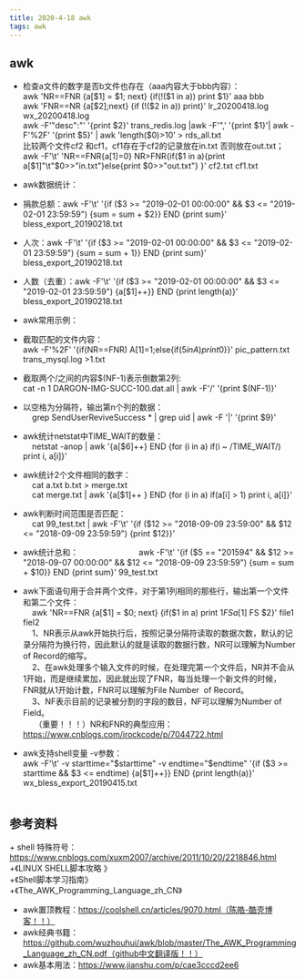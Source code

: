 ```yaml
---
title: 2020-4-18 awk 
tags: awk
---
```


## awk     
+ 检查a文件的数字是否b文件也存在（aaa内容大于bbb内容）：     
awk 'NR==FNR {a[$1] = $1; next} {if(!($1 in a)) print $1}' aaa bbb        
awk 'FNR==NR {a[$2];next} {if (!($2 in a)) print}' lr_20200418.log wx_20200418.log   
awk -F'\"desc\":\"' '{print $2}' trans_redis.log |awk -F'",' '{print $1}'| awk -F'%2F' '{print $5}' | awk 'length($0)>10' > rds_all.txt      
比较两个文件cf2 和cf1，cf1存在于cf2的记录放在in.txt   否则放在out.txt；     
awk -F'\t' 'NR==FNR{a[$1]=$0} NR>FNR{if($1 in a){print a[$1]"\t"$0>>"in.txt"}else{print $0>>"out.txt"} }' cf2.txt cf1.txt      

    
+ awk数据统计：     
+ 捐款总额：awk -F'\t' '{if ($3 >= "2019-02-01 00:00:00" && $3 <= "2019-02-01 23:59:59") {sum = sum + $2}} END {print sum}' bless_export_20190218.txt         
+ 人次：awk -F'\t' '{if ($3 >= "2019-02-01 00:00:00" && $3 <= "2019-02-01 23:59:59") {sum = sum + 1}} END {print sum}' bless_export_20190218.txt            
+ 人数（去重）：awk -F'\t' '{if ($3 >= "2019-02-01 00:00:00" && $3 <= "2019-02-01 23:59:59") {a[$1]++}} END {print length(a)}' bless_export_20190218.txt            

+ awk常用示例：         
+ 截取匹配的文件内容：     
    awk -F'%2F' '{if(NR==FNR) A[$1]=$1;else{if($5 in A) print$0}}' pic_pattern.txt trans_mysql.log >1.txt        
+ 截取两个/之间的内容$(NF-1)表示倒数第2列:       
	cat -n 1 DARGON-IMG-SUCC-100.dat.all  | awk -F'/' '{print $(NF-1)}'         
+ 以空格为分隔符，输出第n个列的数据：           
    grep SendUserReviveSuccess * | grep uid | awk -F '|' '{print $9}'                 
+ awk统计netstat中TIME_WAIT的数量：                
    netstat -anop | awk '{a[$6]++} END {for (i in a) if(i ~ /TIME_WAIT/) print i, a[i]}'               
+ awk统计2个文件相同的数字：               
    cat a.txt b.txt > merge.txt            
    cat merge.txt | awk '{a[$1]++ } END {for (i in a) if(a[i] > 1) print i, a[i]}'             
+ awk判断时间范围是否匹配：             
    cat 99_test.txt | awk -F'\t' '{if ($12 >= "2018-09-09 23:59:00" && $12 <= "2018-09-09 23:59:59") {print $12}}'            
+ awk统计总和：                      
    awk -F'\t' '{if ($5 == "201594" && $12 >= "2018-09-07 00:00:00" && $12 <= "2018-09-09 23:59:59") {sum = sum + $10}} END {print sum}' 99_test.txt            
+ awk下面语句用于合并两个文件，对于第1列相同的那些行，输出第一个文件和第二个文件：        
    awk 'NR==FNR {a[$1] = $0; next} {if($1 in a) print $1 FS a[$1] FS $2}' file1 fiel2           
    1、NR表示从awk开始执行后，按照记录分隔符读取的数据次数，默认的记录分隔符为换行符，因此默认的就是读取的数据行数，NR可以理解为Number of Record的缩写。          
    2、在awk处理多个输入文件的时候，在处理完第一个文件后，NR并不会从1开始，而是继续累加，因此就出现了FNR，每当处理一个新文件的时候，FNR就从1开始计数，FNR可以理解为File Number  of Record。         
    3、NF表示目前的记录被分割的字段的数目，NF可以理解为Number of Field。          
     （重要！！！）NR和FNR的典型应用：https://www.cnblogs.com/irockcode/p/7044722.html              
+ awk支持shell变量 -v参数：          
    awk -F'\t' -v starttime="$starttime" -v endtime="$endtime" '{if ($3 >= starttime && $3 <= endtime) {a[$1]++}} END {print length(a)}' wx_bless_export_20190415.txt           
    
## 参考资料         
+ shell 特殊符号：https://www.cnblogs.com/xuxm2007/archive/2011/10/20/2218846.html           
+《LINUX SHELL脚本攻略 》          
+《Shell脚本学习指南》       
+《The_AWK_Programming_Language_zh_CN》         
+ awk置顶教程：https://coolshell.cn/articles/9070.html（陈皓-酷壳博客！！）        
+ awk经典书籍：https://github.com/wuzhouhui/awk/blob/master/The_AWK_Programming_Language_zh_CN.pdf（github中文翻译版！！）      
+ awk基本用法：https://www.jianshu.com/p/cae3cccd2ee6        

